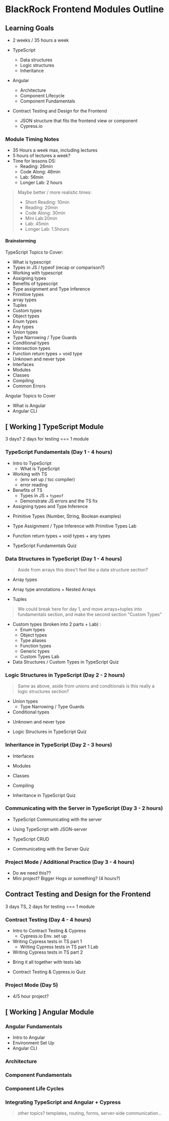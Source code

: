 # BlackRock Frontend Modules Outline

## Learning Goals

- 2 weeks / 35 hours a week

- TypeScript

  - Data structures
  - Logic structures
  - Inheritance

- Angular

  - Architecture
  - Component Lifecycle
  - Component Fundamentals

- Contract Testing and Design for the Frontend
  - JSON structure that fits the frontend view or component
  - Cypress.io

### Module Timing Notes

- 35 Hours a week max, including lectures
- 5 hours of lectures a week?
- Time for lessons DS:
  - Reading: 26min
  - Code Along: 46min
  - Lab: 56min
  - Longer Lab: 2 hours

> Maybe better / more realistic times:
>
> - Short Reading: 10min
> - Reading: 20min
> - Code Along: 30min
> - Mini Lab:20min
> - Lab: 45min
> - Longer Lab: 1.5hours

#### Brainstorming

TypeScript Topics to Cover:

- What is typescript
- Types in JS / typeof (recap or comparison?)
- Working with typescript
- Assigning types
- Benefits of typescript
- Type assignment and Type Inference
- Primitive types
- array types
- Tuples
- Custom types
- Object types
- Enum types
- Any types
- Union types
- Type Narrowing / Type Guards
- Conditional types
- Intersection types
- Function return types + void type
- Unknown and never type
- Interfaces
- Modules
- Classes
- Compiling
- Common Errors

Angular Topics to Cover

- What is Angular
- Angular CLI

## [ Working ] TypeScript Module

3 days? 2 days for testing === 1 module

### TypeScript Fundamentals (Day 1 - 4 hours)

<!-- Reading -->
<!-- (time boxing for 1 reading, breaking into 2 lessons) -->

- Intro to TypeScript
  - What is TypeScript
- Working with TS
  - (env set up / tsc compiler)
  - error reading
  <!-- Reading -->
- Benefits of TS
  - Types in JS + `typeof`
  - Demonstrate JS errors and the TS fix
  <!-- Reading -->
- Assigning types and Type Inference
<!-- Reading -->
- Primitive Types (Number, String, Boolean examples)
<!-- Lab -->
- Type Assignment / Type Inference with Primitive Types Lab
<!-- Code along -->
- Function return types + void types + any types
<!-- Quiz -->
- TypeScript Fundamentals Quiz

### Data Structures in TypeScript (Day 1 - 4 hours)

> Aside from arrays this does't feel like a data structure section?

<!-- Reading -->

- Array types
<!-- Code Along -->
- Array type annotations + Nested Arrays
<!-- Code Along -->
- Tuples

> We could break here for day 1, and move arrays+tuples into fundamentals
> section, and make the second section "Custom Types"

- Custom types (broken into 2 parts + Lab) :
    <!-- Code Along -->
  - Enum types
  - Object types
  - Type aliases
  <!-- Reading -->
  - Function types
  <!-- Reading -->
  - Generic types
  <!-- Lab -->
  - Custom Types Lab
  <!-- Quiz -->
- Data Structures / Custom Types in TypeScript Quiz

### Logic Structures in TypeScript (Day 2 - 2 hours)

> Same as above, aside from unions and conditionals is this really a logic
> structures section?

<!-- Reading -->

- Union types
  - Type Narrowing / Type Guards
  <!-- Code Along -->
- Conditional types
<!-- Reading -->
- Unknown and never type
<!-- Quiz -->
- Logic Structures in TypeScript Quiz

### Inheritance in TypeScript (Day 2 - 3 hours)

<!-- Reading -->

- Interfaces
<!-- Reading -->
- Modules
<!-- Reading -->
- Classes
<!-- Reading -->
- Compiling
<!-- Quiz -->
- Inheritance in TypeScript Quiz

### Communicating with the Server in TypeScript (Day 3 - 2 hours)

<!-- Reading -->

- TypeScript Communicating with the server
<!-- Code Along -->
- Using TypeScript with JSON-server
<!-- Lab -->
- TypeScript CRUD
<!-- Quiz -->
- Communicating with the Server Quiz

### Project Mode / Additional Practice (Day 3 - 4 hours)

<!-- Project -->

- Do we need this??
- Mini project? Bigger Hogs or something? (4 hours?)

## Contract Testing and Design for the Frontend

3 days TS, 2 days for testing === 1 module

### Contract Testing (Day 4 - 4 hours)

<!-- Reading -->

- Intro to Contract Testing & Cypress
  - Cypress.io Env. set up
  <!-- Reading -->
- Writing Cypress tests in TS part 1
    <!-- Lab -->
  - Writing Cypress tests in TS part 1 Lab
  <!-- Code Along -->
- Writing Cypress tests in TS part 2
<!-- Lab -->
- Bring it all together with tests lab
<!-- Quiz -->
- Contract Testing & Cypress.io Quiz

### Project Mode (Day 5)

<!-- Project -->

- 4/5 hour project?

## [ Working ] Angular Module

### Angular Fundamentals

- Intro to Angular
- Environment Set Up
- Angular CLI

### Architecture

### Component Fundamentals

### Component Life Cycles

### Integrating TypeScript and Angular + Cypress

> other topics? templates, routing, forms, server-side communication...
